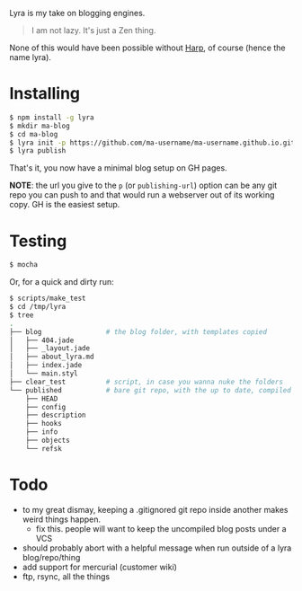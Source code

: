 Lyra is my take on blogging engines.

> I am not lazy. It's just a Zen thing.

None of this would have been possible without [Harp](http://harpjs.com/), of
course (hence the name lyra).

# Installing

```bash
$ npm install -g lyra
$ mkdir ma-blog
$ cd ma-blog
$ lyra init -p https://github.com/ma-username/ma-username.github.io.git # for publishing to GH pages
$ lyra publish
```

That's it, you now have a minimal blog setup on GH pages.

**NOTE**: the url you give to the `p` (or `publishing-url`) option can be any
git repo you can push to and that would run a webserver out of its working
copy. GH is the easiest setup.

# Testing

```bash
$ mocha
```

Or, for a quick and dirty run:

```bash
$ scripts/make_test
$ cd /tmp/lyra
$ tree
.
├── blog                # the blog folder, with templates copied
│   ├── 404.jade
│   ├── _layout.jade
│   ├── about_lyra.md
│   ├── index.jade
│   └── main.styl
├── clear_test          # script, in case you wanna nuke the folders
└── published           # bare git repo, with the up to date, compiled blog pushed to it
    ├── HEAD
    ├── config
    ├── description
    ├── hooks
    ├── info
    ├── objects
    └── refsk
```

# Todo

- to my great dismay, keeping a .gitignored git repo inside another makes weird things happen.
  - fix this. people will want to keep the uncompiled blog posts under a VCS
- should probably abort with a helpful message when run outside of a lyra blog/repo/thing
- add support for mercurial (customer wiki)
- ftp, rsync, all the things

